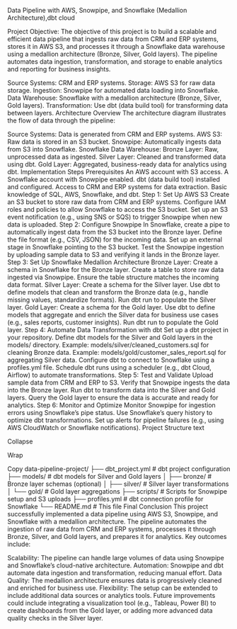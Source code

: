 Data Pipeline with AWS, Snowpipe, and Snowflake (Medallion Architecture),dbt cloud

Project Objective:
The objective of this project is to build a scalable and efficient data pipeline that ingests raw data from CRM and ERP systems, stores it in AWS S3, and processes it through a Snowflake data warehouse using a medallion architecture (Bronze, Silver, Gold layers). The pipeline automates data ingestion, transformation, and storage to enable analytics and reporting for business insights.

Source Systems: CRM and ERP systems.
Storage: AWS S3 for raw data storage.
Ingestion: Snowpipe for automated data loading into Snowflake.
Data Warehouse: Snowflake with a medallion architecture (Bronze, Silver, Gold layers).
Transformation: Use dbt (data build tool) for transforming data between layers.
Architecture Overview
The architecture diagram illustrates the flow of data through the pipeline:

Source Systems: Data is generated from CRM and ERP systems.
AWS S3: Raw data is stored in an S3 bucket.
Snowpipe: Automatically ingests data from S3 into Snowflake.
Snowflake Data Warehouse:
Bronze Layer: Raw, unprocessed data as ingested.
Silver Layer: Cleaned and transformed data using dbt.
Gold Layer: Aggregated, business-ready data for analytics using dbt.
Implementation Steps
Prerequisites
An AWS account with S3 access.
A Snowflake account with Snowpipe enabled.
dbt (data build tool) installed and configured.
Access to CRM and ERP systems for data extraction.
Basic knowledge of SQL, AWS, Snowflake, and dbt.
Step 1: Set Up AWS S3
Create an S3 bucket to store raw data from CRM and ERP systems.
Configure IAM roles and policies to allow Snowflake to access the S3 bucket.
Set up an S3 event notification (e.g., using SNS or SQS) to trigger Snowpipe when new data is uploaded.
Step 2: Configure Snowpipe
In Snowflake, create a pipe to automatically ingest data from the S3 bucket into the Bronze layer.
Define the file format (e.g., CSV, JSON) for the incoming data.
Set up an external stage in Snowflake pointing to the S3 bucket.
Test the Snowpipe ingestion by uploading sample data to S3 and verifying it lands in the Bronze layer.
Step 3: Set Up Snowflake Medallion Architecture
Bronze Layer:
Create a schema in Snowflake for the Bronze layer.
Create a table to store raw data ingested via Snowpipe.
Ensure the table structure matches the incoming data format.
Silver Layer:
Create a schema for the Silver layer.
Use dbt to define models that clean and transform the Bronze data (e.g., handle missing values, standardize formats).
Run dbt run to populate the Silver layer.
Gold Layer:
Create a schema for the Gold layer.
Use dbt to define models that aggregate and enrich the Silver data for business use cases (e.g., sales reports, customer insights).
Run dbt run to populate the Gold layer.
Step 4: Automate Data Transformation with dbt
Set up a dbt project in your repository.
Define dbt models for the Silver and Gold layers in the models/ directory.
Example: models/silver/cleaned_customers.sql for cleaning Bronze data.
Example: models/gold/customer_sales_report.sql for aggregating Silver data.
Configure dbt to connect to Snowflake using a profiles.yml file.
Schedule dbt runs using a scheduler (e.g., dbt Cloud, Airflow) to automate transformations.
Step 5: Test and Validate
Upload sample data from CRM and ERP to S3.
Verify that Snowpipe ingests the data into the Bronze layer.
Run dbt to transform data into the Silver and Gold layers.
Query the Gold layer to ensure the data is accurate and ready for analytics.
Step 6: Monitor and Optimize
Monitor Snowpipe for ingestion errors using Snowflake’s pipe status.
Use Snowflake’s query history to optimize dbt transformations.
Set up alerts for pipeline failures (e.g., using AWS CloudWatch or Snowflake notifications).
Project Structure
text

Collapse

Wrap

Copy
data-pipeline-project/
├── dbt_project.yml         # dbt project configuration
├── models/                 # dbt models for Silver and Gold layers
│   ├── bronze/             # Bronze layer schemas (optional)
│   ├── silver/             # Silver layer transformations
│   └── gold/               # Gold layer aggregations
├── scripts/                # Scripts for Snowpipe setup and S3 uploads
├── profiles.yml            # dbt connection profile for Snowflake
└── README.md               # This file
Final Conclusion
This project successfully implemented a data pipeline using AWS S3, Snowpipe, and Snowflake with a medallion architecture. The pipeline automates the ingestion of raw data from CRM and ERP systems, processes it through Bronze, Silver, and Gold layers, and prepares it for analytics. Key outcomes include:

Scalability: The pipeline can handle large volumes of data using Snowpipe and Snowflake’s cloud-native architecture.
Automation: Snowpipe and dbt automate data ingestion and transformation, reducing manual effort.
Data Quality: The medallion architecture ensures data is progressively cleaned and enriched for business use.
Flexibility: The setup can be extended to include additional data sources or analytics tools.
Future improvements could include integrating a visualization tool (e.g., Tableau, Power BI) to create dashboards from the Gold layer, or adding more advanced data quality checks in the Silver layer.

